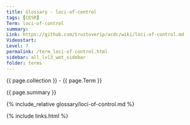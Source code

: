 ```yaml
---
title: Glossary - loci-of-control
tags: [CESR]
Term: loci-of-control
summary: 
Link: https://github.com/trustoverip/acdc/wiki/loci-of-control.md
Videostart: 
Level: 7
permalink: /term_loci-of-control.html
sidebar: all_lvl3_wot_sidebar
folder: terms
---
```


{{ page.collection }} - {{ page.Term }}

   {{ page.summary }}

{% include_relative glossary/loci-of-control.md %}

 {% include links.html %} 
